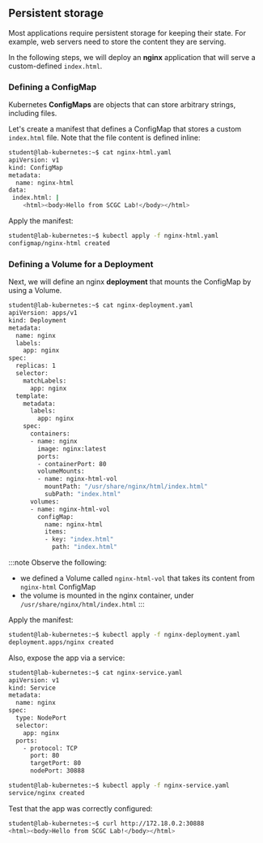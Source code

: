 ## Persistent storage

Most applications require persistent storage for keeping their state. For example, web servers need to store the content they are serving.

In the following steps, we will deploy an **nginx** application that will serve a custom-defined ``index.html``.

### Defining a ConfigMap

Kubernetes **ConfigMaps** are objects that can store arbitrary strings, including files.

Let's create a manifest that defines a ConfigMap that stores a custom `index.html` file. Note that the file content is defined inline:

```bash
student@lab-kubernetes:~$ cat nginx-html.yaml 
apiVersion: v1
kind: ConfigMap
metadata:
  name: nginx-html
data:
 index.html: |
    <html><body>Hello from SCGC Lab!</body></html>
```

Apply the manifest:

```bash
student@lab-kubernetes:~$ kubectl apply -f nginx-html.yaml 
configmap/nginx-html created
```

### Defining a Volume for a Deployment

Next, we will define an nginx **deployment** that mounts the ConfigMap by using a Volume.

```bash
student@lab-kubernetes:~$ cat nginx-deployment.yaml 
apiVersion: apps/v1
kind: Deployment
metadata:
  name: nginx
  labels:
    app: nginx
spec:
  replicas: 1
  selector:
    matchLabels:
      app: nginx
  template:
    metadata:
      labels:
        app: nginx
    spec:
      containers:
      - name: nginx
        image: nginx:latest
        ports:
        - containerPort: 80
        volumeMounts:
        - name: nginx-html-vol
          mountPath: "/usr/share/nginx/html/index.html"
          subPath: "index.html"
      volumes:
      - name: nginx-html-vol
        configMap:
          name: nginx-html
          items:
          - key: "index.html"
            path: "index.html"
```

:::note
Observe the following:
  * we defined a Volume called `nginx-html-vol` that takes its content from `nginx-html` ConfigMap
  * the volume is mounted in the nginx container, under `/usr/share/nginx/html/index.html`
:::

Apply the manifest:

```bash
student@lab-kubernetes:~$ kubectl apply -f nginx-deployment.yaml 
deployment.apps/nginx created
```

Also, expose the app via a service:

```bash
student@lab-kubernetes:~$ cat nginx-service.yaml 
apiVersion: v1
kind: Service
metadata:
  name: nginx
spec:
  type: NodePort      
  selector:
    app: nginx
  ports:
    - protocol: TCP
      port: 80
      targetPort: 80
      nodePort: 30888

student@lab-kubernetes:~$ kubectl apply -f nginx-service.yaml 
service/nginx created
```

Test that the app was correctly configured:

```bash
student@lab-kubernetes:~$ curl http://172.18.0.2:30888
<html><body>Hello from SCGC Lab!</body></html>
```
